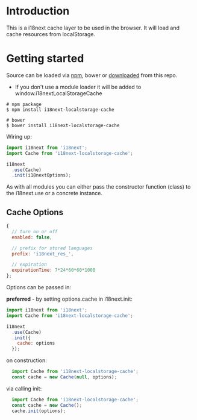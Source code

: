 # Introduction

This is a i18next cache layer to be used in the browser. It will load and cache resources from localStorage.

# Getting started

Source can be loaded via [npm](https://www.npmjs.com/package/i18next-localstorage-cache), bower or [downloaded](https://github.com/i18next/i18next-localStorage-cache/blob/master/i18nextLocalStorageCache.min.js) from this repo.

- If you don't use a module loader it will be added to window.i18nextLocalStorageCache

```
# npm package
$ npm install i18next-localstorage-cache

# bower
$ bower install i18next-localstorage-cache
```

Wiring up:

```js
import i18next from 'i18next';
import Cache from 'i18next-localstorage-cache';

i18next
  .use(Cache)
  .init(i18nextOptions);
```

As with all modules you can either pass the constructor function (class) to the i18next.use or a concrete instance.

## Cache Options

```js
{
  // turn on or off
  enabled: false,

  // prefix for stored languages
  prefix: 'i18next_res_',

  // expiration
  expirationTime: 7*24*60*60*1000
};
```

Options can be passed in:

**preferred** - by setting options.cache in i18next.init:

```js
import i18next from 'i18next';
import Cache from 'i18next-localstorage-cache';

i18next
  .use(Cache)
  .init({
    cache: options
  });
```

on construction:

```js
  import Cache from 'i18next-localstorage-cache';
  const cache = new Cache(null, options);
```

via calling init:

```js
  import Cache from 'i18next-localstorage-cache';
  const cache = new Cache();
  cache.init(options);
```
